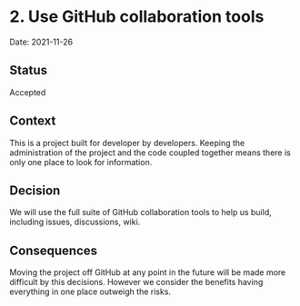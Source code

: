 # 2. Use GitHub collaboration tools

Date: 2021-11-26

## Status

Accepted

## Context

This is a project built for developer by developers. Keeping the administration
of the project and the code coupled together means there is only one place to
look for information.

## Decision

We will use the full suite of GitHub collaboration tools to help us build,
including issues, discussions, wiki.

## Consequences

Moving the project off GitHub at any point in the future will be made more
difficult by this decisions. However we consider the benefits having everything
in one place outweigh the risks.
